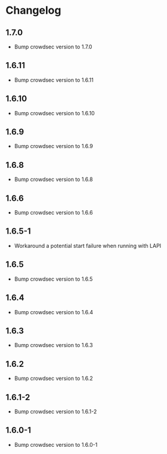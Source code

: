 # Changelog

## 1.7.0

- Bump crowdsec version to 1.7.0

## 1.6.11

- Bump crowdsec version to 1.6.11

## 1.6.10

- Bump crowdsec version to 1.6.10

## 1.6.9

- Bump crowdsec version to 1.6.9

## 1.6.8

- Bump crowdsec version to 1.6.8

## 1.6.6

- Bump crowdsec version to 1.6.6

## 1.6.5-1

- Workaround a potential start failure when running with LAPI

## 1.6.5

- Bump crowdsec version to 1.6.5

## 1.6.4

- Bump crowdsec version to 1.6.4

## 1.6.3

- Bump crowdsec version to 1.6.3

## 1.6.2

- Bump crowdsec version to 1.6.2

## 1.6.1-2

- Bump crowdsec version to 1.6.1-2

## 1.6.0-1

- Bump crowdsec version to 1.6.0-1

